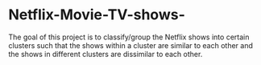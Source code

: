 # Netflix-Movie-TV-shows-
The goal of this project is to classify/group the Netflix shows into certain clusters such that the shows within a cluster are similar to each other and the shows in different clusters are dissimilar to each other.
